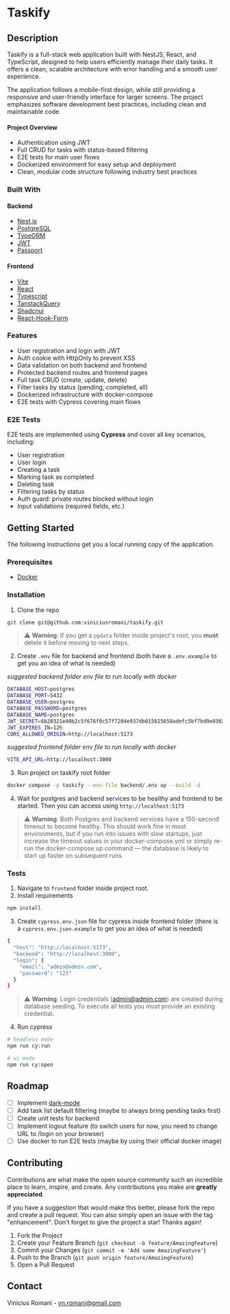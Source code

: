 # Taskify
<!-- ABOUT THE PROJECT -->
## Description

Taskify is a full-stack web application built with NestJS, React, and TypeScript, designed to help users efficiently manage their daily tasks. It offers a clean, scalable architecture with error handling and a smooth user experience.

The application follows a mobile-first design, while still providing a responsive and user-friendly interface for larger screens. The project emphasizes software development best practices, including clean and maintainable code.

#### Project Overview
- Authentication using JWT
- Full CRUD for tasks with status-based filtering
- E2E tests for main user flows
- Dockerized environment for easy setup and deployment
- Clean, modular code structure following industry best practices

### Built With

#### Backend
* [Nest.js](https://nestjs.com)
* [PostgreSQL](https://www.postgresql.org)
* [TypeORM](https://typeorm.io)
* [JWT](https://github.com/nestjs/jwt)
* [Passport](https://docs.nestjs.com/recipes/passport)

#### Frontend
* [Vite](https://vite.dev/)
* [React](https://reactjs.org/)
* [Typescript](https://www.typescriptlang.org/)
* [TanstackQuery](https://tanstack.com/query/latest)
* [Shadcnui](https://ui.shadcn.com/)
* [React-Hook-Form](https://react-hook-form.com/)

### Features
- User registration and login with JWT
- Auth cookie with HttpOnly to prevent XSS
- Data validation on both backend and frontend
- Protected backend routes and frontend pages
- Full task CRUD (create, update, delete)
- Filter tasks by status (pending, completed, all)
- Dockerized infrastructure with docker-compose
- E2E tests with Cypress covering main flows

### E2E Tests

E2E tests are implemented using **Cypress** and cover all key scenarios, including:

- User registration
- User login
- Creating a task
- Marking task as completed
- Deleting task
- Filtering tasks by status
- Auth guard: private routes blocked without login
- Input validations (required fields, etc.)

<!-- GETTING STARTED -->
## Getting Started

The following instructions get you a local running copy of the application.

### Prerequisites

* [Docker](https://docs.docker.com/desktop/)

### Installation

1. Clone the repo
```sh
git clone git@github.com:viniciusromani/taskify.git
```
> ⚠️ **Warning**: If you get a `pgdata` folder inside project's root, you **must** delete it before moving to next steps.

2. Create `.env` file for backend and frontend (both have a `.env.example` to get you an idea of what is needed)

*suggested backend folder env file to run locally with docker*
```.sh
DATABASE_HOST=postgres
DATABASE_PORT=5432
DATABASE_USER=postgres
DATABASE_PASSWORD=postgres
DATABASE_NAME=postgres
JWT_SECRET=6b20321e40b2c5f676f0c57f7204e937db015615650adefc5bf7bd9e03035559
JWT_EXPIRES_IN=12h
CORS_ALLOWED_ORIGIN=http://localhost:5173
```
*suggested frontend folder env file to run locally with docker*
```.sh
VITE_API_URL=http://localhost:3000
```

3. Run project on taskify root folder
```sh
docker compose -p taskify --env-file backend/.env up --build -d
```

4. Wait for postgres and backend services to be healthy and frontend to be started. Then you can access using `http://localhost:5173`
> ⚠️ **Warning**: Both Postgres and backend services have a 150-second timeout to become healthy. This should work fine in most environments, but if you run into issues with slow startups, just increase the timeout values in your docker-compose.yml or simply re-run the docker-compose up command — the database is likely to start up faster on subsequent runs

### Tests

1. Navigate to `frontend` folder inside project root.
2. Install requirements
```sh
npm install
```
3. Create `cypress.env.json` file for cypress inside frontend folder (there is a `cypress.env.json.example` to get you an idea of what is needed)
```sh
{
  "host": "http://localhost:5173",
  "backend": "http://localhost:3000",
  "login": {
    "email": "admin@admin.com",
    "password": "123"
  }
}
```
> ⚠️ **Warning**: Login credentials (admin@admin.com) are created during database seeding. To execute all tests you must provide an existing credential.

4. Run cypress 
```sh
# headless mode
npm run cy:run

# ui mode
npm run cy:open
```

<!-- ROADMAP -->
## Roadmap

- [ ] Implement [dark-mode](https://ui.shadcn.com/docs/dark-mode/vite)
- [ ] Add task list default filtering (maybe to always bring pending tasks first)
- [ ] Create unit tests for backend
- [ ] Implement logout feature (to switch users for now, you need to change URL to /login on your browser)
- [ ] Use docker to run E2E tests (maybe by using their official docker image)

<!-- CONTRIBUTING -->
## Contributing

Contributions are what make the open source community such an incredible place to learn, inspire, and create. Any contributions you make are **greatly appreciated**.

If you have a suggestion that would make this better, please fork the repo and create a pull request. You can also simply open an issue with the tag "enhancement".
Don't forget to give the project a star! Thanks again!

1. Fork the Project
2. Create your Feature Branch (`git checkout -b feature/AmazingFeature`)
3. Commit your Changes (`git commit -m 'Add some AmazingFeature'`)
4. Push to the Branch (`git push origin feature/AmazingFeature`)
5. Open a Pull Request

<!-- CONTACT -->
## Contact

Vinicius Romani - vn.romani@gmail.com
